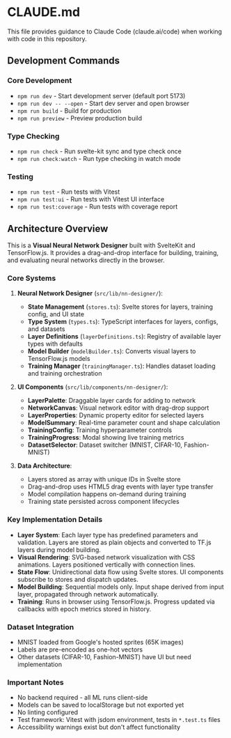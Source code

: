 # CLAUDE.md

This file provides guidance to Claude Code (claude.ai/code) when working with code in this repository.

## Development Commands

### Core Development
- `npm run dev` - Start development server (default port 5173)
- `npm run dev -- --open` - Start dev server and open browser
- `npm run build` - Build for production
- `npm run preview` - Preview production build

### Type Checking
- `npm run check` - Run svelte-kit sync and type check once
- `npm run check:watch` - Run type checking in watch mode

### Testing
- `npm run test` - Run tests with Vitest
- `npm run test:ui` - Run tests with Vitest UI interface
- `npm run test:coverage` - Run tests with coverage report

## Architecture Overview

This is a **Visual Neural Network Designer** built with SvelteKit and TensorFlow.js. It provides a drag-and-drop interface for building, training, and evaluating neural networks directly in the browser.

### Core Systems

1. **Neural Network Designer** (`src/lib/nn-designer/`):
   - **State Management** (`stores.ts`): Svelte stores for layers, training config, and UI state
   - **Type System** (`types.ts`): TypeScript interfaces for layers, configs, and datasets
   - **Layer Definitions** (`layerDefinitions.ts`): Registry of available layer types with defaults
   - **Model Builder** (`modelBuilder.ts`): Converts visual layers to TensorFlow.js models
   - **Training Manager** (`trainingManager.ts`): Handles dataset loading and training orchestration

2. **UI Components** (`src/lib/components/nn-designer/`):
   - **LayerPalette**: Draggable layer cards for adding to network
   - **NetworkCanvas**: Visual network editor with drag-drop support
   - **LayerProperties**: Dynamic property editor for selected layers
   - **ModelSummary**: Real-time parameter count and shape calculation
   - **TrainingConfig**: Training hyperparameter controls
   - **TrainingProgress**: Modal showing live training metrics
   - **DatasetSelector**: Dataset switcher (MNIST, CIFAR-10, Fashion-MNIST)

3. **Data Architecture**:
   - Layers stored as array with unique IDs in Svelte store
   - Drag-and-drop uses HTML5 drag events with layer type transfer
   - Model compilation happens on-demand during training
   - Training state persisted across component lifecycles

### Key Implementation Details

- **Layer System**: Each layer type has predefined parameters and validation. Layers are stored as plain objects and converted to TF.js layers during model building.
- **Visual Rendering**: SVG-based network visualization with CSS animations. Layers positioned vertically with connection lines.
- **State Flow**: Unidirectional data flow using Svelte stores. UI components subscribe to stores and dispatch updates.
- **Model Building**: Sequential models only. Input shape derived from input layer, propagated through network automatically.
- **Training**: Runs in browser using TensorFlow.js. Progress updated via callbacks with epoch metrics stored in history.

### Dataset Integration
- MNIST loaded from Google's hosted sprites (65K images)
- Labels are pre-encoded as one-hot vectors
- Other datasets (CIFAR-10, Fashion-MNIST) have UI but need implementation

### Important Notes
- No backend required - all ML runs client-side
- Models can be saved to localStorage but not exported yet
- No linting configured
- Test framework: Vitest with jsdom environment, tests in `*.test.ts` files
- Accessibility warnings exist but don't affect functionality